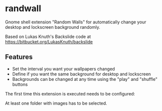 randwall
========

Gnome shell extension "Random Walls" for automatically change your desktop and lockscreen background randomly.

Based on Lukas Knuth's Backslide code at https://bitbucket.org/LukasKnuth/backslide

Features
--------

* Set the interval you want your wallpapers changed
* Define if you want the same background for desktop and lockscreen
* Backgrounds can be changed at any time using the "play" and "shuffle" buttons

The first time this extension is executed needs to be configured:

At least one folder with images has to be selected.
